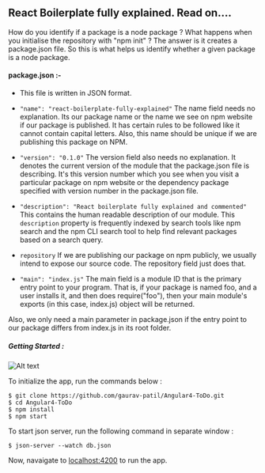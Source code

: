 ## React Boilerplate fully explained. Read on....

How do you identify if a package is a node package ? What happens when you initialise
the repository with "npm init" ? The answer is it creates a package.json file. So this is what helps 
us identify whether a given package is a node package.

#### package.json :-

* This file is written in JSON format.

*  ``` "name": "react-boilerplate-fully-explained" ``` The name field needs no explanation. Its our package
name or the name we see on npm website if our package is published. It has certain rules to be followed
like it cannot contain capital letters. Also, this name should be unique if we are publishing this package
on NPM.

*  ``` "version": "0.1.0" ``` The version field also needs no explanation. It denotes the current version of the module that the package.json file is describing. It's this version number which you see when you visit 
a particular package on npm website or the dependency package specified with version number in the package.json file.

*  ``` "description": "React boilerplate fully explained and commented" ``` This contains the human readable description of our module. This ``` description ``` property is frequently indexed by search tools like npm search and the npm CLI search tool to help find relevant packages based on a search query.

*  ``` repository ``` If we are publishing our package on npm publicly, we usually intend to expose
our source code. The repository field just does that.

*  ``` "main": "index.js" ``` The main field is a module ID that is the primary entry point to your program. That is, if your package is named foo, and a user installs it, and then does require("foo"), then your main module's exports (in this case, index.js) object will be returned.

Also, we only need a main parameter in package.json if the entry point to our package differs from index.js in its root folder.
   
##### Getting Started :

![Alt text](todo.png?raw=true)

To initialize the app, run the commands below :

```
$ git clone https://github.com/gaurav-patil/Angular4-ToDo.git
$ cd Angular4-ToDo
$ npm install
$ npm start
```

To start json server, run the following command in separate window :
```
$ json-server --watch db.json
```

Now, navaigate to [localhost:4200](http://localhost:4200) to run the app.
